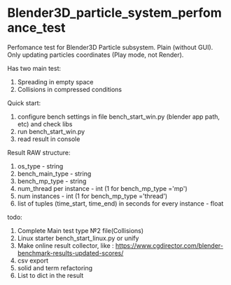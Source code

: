 # Blender3D_particle_system_perfomance_test
Perfomance test for Blender3D Particle subsystem.
Plain (without GUI).
Only updating particles coordinates (Play mode, not Render).

Has two main test:
1. Spreading in empty space
2. Collisions in compressed conditions

Quick start:
1. configure bench settings in file bench_start_win.py (blender app path, etc) and check libs
2. run bench_start_win.py
3. read result in console

Result RAW structure:
1. os_type - string
2. bench_main_type - string
3. bench_mp_type - string
4. num_thread per instance - int (1 for bench_mp_type ='mp')
5. num instances - int (1 for bench_mp_type ='thread')
6. list of tuples (time_start, time_end) in seconds for every instance - float
 



todo:
1. Complete Main test type №2 file(Collisions)
2. Linux starter bench_start_linux.py or unify
3. Make online result collector, like : https://www.cgdirector.com/blender-benchmark-results-updated-scores/
4. csv export
5. solid and term refactoring
6. List to dict in the result
